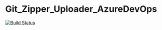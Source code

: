 # Git_Zipper_Uploader_AzureDevOps
[![Build Status](https://dev.azure.com/banee-ishaque-k-azure-devops-works/Git_Zipper_Uploader_AzureDevOps/_apis/build/status/Baneeishaque.Git_Zipper_Uploader_AzureDevOps?branchName=develop)](https://dev.azure.com/banee-ishaque-k-azure-devops-works/Git_Zipper_Uploader_AzureDevOps/_build/latest?definitionId=6&branchName=develop)
